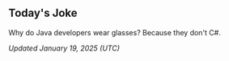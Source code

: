 ## Today's Joke
Why do Java developers wear glasses? Because they don't C#.

*Updated January 19, 2025 (UTC)*
